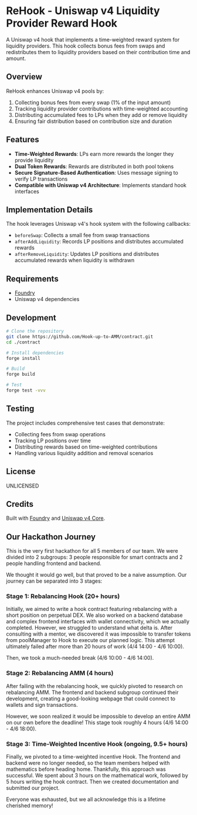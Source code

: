 # ReHook - Uniswap v4 Liquidity Provider Reward Hook

A Uniswap v4 hook that implements a time-weighted reward system for liquidity providers. This hook collects bonus fees from swaps and redistributes them to liquidity providers based on their contribution time and amount.

## Overview

ReHook enhances Uniswap v4 pools by:

1. Collecting bonus fees from every swap (1% of the input amount)
2. Tracking liquidity provider contributions with time-weighted accounting
3. Distributing accumulated fees to LPs when they add or remove liquidity
4. Ensuring fair distribution based on contribution size and duration

## Features

- **Time-Weighted Rewards**: LPs earn more rewards the longer they provide liquidity
- **Dual Token Rewards**: Rewards are distributed in both pool tokens
- **Secure Signature-Based Authentication**: Uses message signing to verify LP transactions
- **Compatible with Uniswap v4 Architecture**: Implements standard hook interfaces

## Implementation Details

The hook leverages Uniswap v4's hook system with the following callbacks:

- `beforeSwap`: Collects a small fee from swap transactions
- `afterAddLiquidity`: Records LP positions and distributes accumulated rewards
- `afterRemoveLiquidity`: Updates LP positions and distributes accumulated rewards when liquidity is withdrawn

## Requirements

- [Foundry](https://getfoundry.sh/)
- Uniswap v4 dependencies

## Development

```bash
# Clone the repository
git clone https://github.com/Hook-up-to-AMM/contract.git
cd ./contract

# Install dependencies
forge install

# Build
forge build

# Test
forge test -vvv
```

## Testing

The project includes comprehensive test cases that demonstrate:

- Collecting fees from swap operations
- Tracking LP positions over time
- Distributing rewards based on time-weighted contributions
- Handling various liquidity addition and removal scenarios

## License

UNLICENSED

## Credits

Built with [Foundry](https://getfoundry.sh/) and [Uniswap v4 Core](https://github.com/Uniswap/v4-core).

## Our Hackathon Journey

This is the very first hackathon for all 5 members of our team. We were divided into 2 subgroups: 3 people responsible for smart contracts and 2 people handling frontend and backend.

We thought it would go well, but that proved to be a naive assumption. Our journey can be separated into 3 stages:

### Stage 1: Rebalancing Hook (20+ hours)
Initially, we aimed to write a hook contract featuring rebalancing with a short position on perpetual DEX. We also worked on a backend database and complex frontend interfaces with wallet connectivity, which we actually completed. However, we struggled to understand what delta is. After consulting with a mentor, we discovered it was impossible to transfer tokens from poolManager to Hook to execute our planned logic. This attempt ultimately failed after more than 20 hours of work (4/4 14:00 - 4/6 10:00).

Then, we took a much-needed break (4/6 10:00 - 4/6 14:00).

### Stage 2: Rebalancing AMM (4 hours) 
After failing with the rebalancing hook, we quickly pivoted to research on rebalancing AMM. The frontend and backend subgroup continued their development, creating a good-looking webpage that could connect to wallets and sign transactions.

However, we soon realized it would be impossible to develop an entire AMM on our own before the deadline! This stage took roughly 4 hours (4/6 14:00 - 4/6 18:00).

### Stage 3: Time-Weighted Incentive Hook (ongoing, 9.5+ hours)
Finally, we pivoted to a time-weighted incentive Hook. The frontend and backend were no longer needed, so the team members helped with mathematics before heading home. Thankfully, this approach was successful. We spent about 3 hours on the mathematical work, followed by 5 hours writing the hook contract. Then we created documentation and submitted our project.

Everyone was exhausted, but we all acknowledge this is a lifetime cherished memory!
